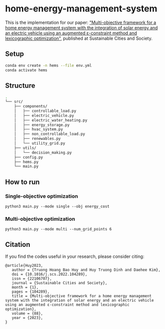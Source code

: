 # home-energy-management-system

This is the implementation for our paper: ["Multi-objective framework for a home energy management system with the integration of solar energy and an electric vehicle using an augmented ε-constraint method and lexicographic optimization"](https://doi.org/10.1016/j.scs.2022.104289), published at Sustainable Cities and Society.


## Setup 

```bash
conda env create -n hems --file env.yml
conda activate hems
```


## Structure

```bash
.
└── src/
    ├── components/
    │   ├── controllable_load.py
    │   ├── electric_vehicle.py
    │   ├── electric_water_heating.py
    │   ├── energy_storage.py
    │   ├── hvac_system.py
    │   ├── non_controllable_load.py
    │   ├── renewables.py
    │   └── utility_grid.py
    ├── utils/
    │   └── decision_making.py
    ├── config.py
    ├── hems.py
    └── main.py
```


## How to run

### Single-objective optimization

```
python3 main.py --mode single --obj energy_cost
```

### Multi-objective optimization

```
python3 main.py --mode multi --num_grid_points 6
```


## Citation
If you find the codes useful in your research, please consider citing:
```
@article{Huy2023,
   author = {Truong Hoang Bao Huy and Huy Truong Dinh and Daehee Kim},
   doi = {10.1016/j.scs.2022.104289},
   issn = {22106707},
   journal = {Sustainable Cities and Society},
   month = {1},
   pages = {104289},
   title = {Multi-objective framework for a home energy management system with the integration of solar energy and an electric vehicle using an augmented ε-constraint method and lexicographic optimization},
   volume = {88},
   year = {2023},
}
```

<!-- ## License
[MIT LICENSE](LICENSE) -->